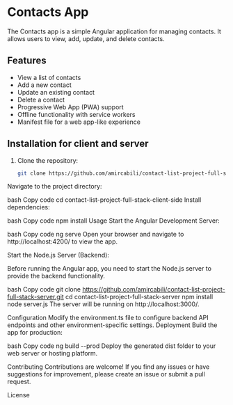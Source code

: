 # Contacts App

The Contacts app is a simple Angular application for managing contacts. It allows users to view, add, update, and delete contacts.

## Features

- View a list of contacts
- Add a new contact
- Update an existing contact
- Delete a contact
- Progressive Web App (PWA) support
- Offline functionality with service workers
- Manifest file for a web app-like experience

## Installation for client and server

1. Clone the repository:

   ```bash
   git clone https://github.com/amircabili/contact-list-project-full-stack-client-side.git
Navigate to the project directory:

bash
Copy code
cd contact-list-project-full-stack-client-side
Install dependencies:

bash
Copy code
npm install
Usage
Start the Angular Development Server:

bash
Copy code
ng serve
Open your browser and navigate to http://localhost:4200/ to view the app.

Start the Node.js Server (Backend):

Before running the Angular app, you need to start the Node.js server to provide the backend functionality.

bash
Copy code
git clone https://github.com/amircabili/contact-list-project-full-stack-server.git
cd contact-list-project-full-stack-server
npm install
node server.js
The server will be running on http://localhost:3000/.

Configuration
Modify the environment.ts file to configure backend API endpoints and other environment-specific settings.
Deployment
Build the app for production:

bash
Copy code
ng build --prod
Deploy the generated dist folder to your web server or hosting platform.

Contributing
Contributions are welcome! If you find any issues or have suggestions for improvement, please create an issue or submit a pull request.

License
